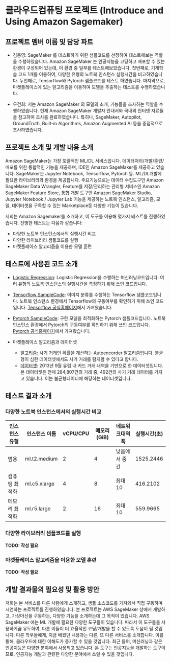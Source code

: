 # 클라우드컴퓨팅 프로젝트 (Introduce and Using Amazon Sagemaker)

## 프로젝트 멤버 이름 및 담당 파트
- 김동영: SageMaker 를 테스트하기 위한 샘플코드를 선정하여 테스트해보는 역할을 수행하였습니다. Amazon
SageMaker 는 인공지능을 코딩하고 배포할 수 있는 환경이 구성되어 있는데, 이 환경 중 일부를 테스트해보았습니다. 
첫번째로, 기계학습 코드 1개를 이용하여, 다양한 유형의 노트북 인스턴스 실행시간을 비고하였습니다.
두번째로, Tensorflow와 Pytorch 샘플코드를 테스트 하였습니다. 
마지막으로, 마켓플레이스에 있는 알고리즘을 이용하여 모델을 추출하는 테스트를 수행하였습니다.

- 우건희: 저는 Amazon SageMaker 의 모델의 소개, 기능들을 조사하는 역할을 수행하였습니다. 
현재 Amazon SageMaker 개발자 안내서와 국내외 인터넷 자료들을 참고하여 조사를 완료하였습니다. 
특히나, SageMaker, Autopilot, GroundTruth, Built-in Algorithms, Amazon Augmented AI 등을 중점적으로 조사하였습니다. 

## 프로젝트 소개 및 개발 내용 소개

Amazon SageMaker는 가장 포괄적인 ML/DL 서비스입니다. 데이터처리/개발/훈련/배포를 위한 통합적인 기능을 제공하며, IDE인 Amazon SageMaker를 제공하고 있습니다. SageMaker는 Jupyter Notebook, Tensorflow, Pytorch 등. ML/DL개발에 필요한 라이브러리와 환경을 제공합니다. 주요기능으로는 데이터 수집도구인 Amazon SageMaker Data Wrangler, Feature를 저장/관리하는 관리형 서비스인 Amazon SageMaker Feature Store, 통합 개발 도구인 Amazon SageMaker Studio, Jupyter Notebook / Jupyter Lab 기능을 제공하는 노트북 인스턴스, 알고리즘, 모델, 데이터셋을 구독할 수 있는 Marketplace등 다양한 기능이 있습니다.

저희는 Amazon Sagemaker를 소개하고, 이 도구를 이용해 몇가지 테스트를 진행하였습니다.
진행한 테스트는 다음과 같습니다:
- 다양한 노트북 인스턴스에서의 실행시간 비교
- 다양한 라이브러리 샘플코드를 실행
- 마켓플레이스 알고리즘을 이용한 모델 훈련

## 테스트에 사용된 코드 소개

- [Logistic Regression](https://github.com/op2gs2/CloudComputing_Project/blob/main/Logistic%20Regression_Sample.ipynb): Logistic Regression을 수행하는 머신러닝코드입니다. 여러 유형의 노트북 인스턴스의 실행시간을 측정하기 위해 쓰인 코드입니다.

- [Tensorflow SampleCode](https://github.com/op2gs2/CloudComputing_Project/blob/main/classification_Tensorflow_sample.ipynb): 이미지 분류를 수행하는 Tensorflow 샘플코드입니다. 노트북 인스턴스 환경에서 Tensorflow의 구동여부를 확인하기 위해 쓰인 코드입니다. [Tensorflow 공식홈페이지](https://www.tensorflow.org/tutorials/keras/classification?hl=ko)에서 가져왔습니다.

- [Pytorch SampleCode](https://github.com/op2gs2/CloudComputing_Project/blob/main/optimization_tutorial_Pytorch_sample.ipynb): 구한 모델을 최적화하는 Pytorch 샘플코드입니다. 노트북 인스턴스 환경에서 Pytorch의 구동여부를 확인하기 위해 쓰인 코드입니다. [Pytorch 공식홈페이지](https://tutorials.pytorch.kr/beginner/basics/optimization_tutorial.html)에서 가져왔습니다.

- 마켓플레이스 알고리즘과 데이터셋
  - [알고리즘](https://aws.amazon.com/marketplace/pp/prodview-vcfitb65ln2ro?sr=0-1&ref_=beagle&applicationId=AWS-Marketplace-Console): 사기 거래인 확률을 계산하는 Autoencorder 알고리즘입니다. 불균형이 심한 데이터셋에서도 사기 거래를 탐지할 수 있다고 합니다.
  - [데이터셋](https://www.kaggle.com/mlg-ulb/creditcardfraud): 2013년 9월 유럽 내 카드 거래 내역을 기반으로 한 데이터셋입니다. 본 데이터셋은 전체 284,807건의 거래 중, 492건의 사기 거래 데이터를 가지고 있습니다. 이는 불균형데이터에 해당하는 데이터셋입니다.

## 테스트 결과 소개

### 다양한 노트북 인스턴스에서의 실행시간 비교

|인스턴스 유형|인스턴스 이름|vCPU/CPU|메모리(GiB)|네트워크대역폭|실행시간(초)|
|---|---|---|---|----|---|
|범용|ml.t2.medium|2|4|낮음에서 중간|1525.2446|
|컴퓨팅 최적화|ml.c5.xlarge|4|8|최대 10|416.2102|
|메모리 최적화|ml.r5.large|2|16|최대 10|559.9665|

### 다양한 라이브러리 샘플코드를 실행

<b> TODO: 작성 필요 </b>

### 마켓플레이스 알고리즘을 이용한 모델 훈련

<b> TODO: 작성 필요 </b>

## 개발 결과물의 필요성 및 활용 방안

저희는 본 서비스를 다른 사람에게 소개하고, 샘플 소스코드를 가져와서 직접 구동하며 시연하는
프로젝트를 진행하였습니다. 본 프로젝트는 AWS SageMaker 상에서 개발하고, 가상머신을
구동하는, 다양한 기능을 소개하는데 그 목적이 있습니다. AWS SageMaker 에는 ML 개발에 필요한
다양한 도구들이 있습니다. 따라서 이 도구들을 사용하게끔 유도하여, 다른 이들이 더 효율적인
코딩/개발을 할 수 있도록 도움이 될 것입니다. 다른 학우들에게, 지금 배웠던 내용과는 다른, 또 다른
서비스를 소개합니다. 이를 통해, 클라우드에 대한 이해도가 증가할 수 있을 것입니다.
최근 들어, 머신러닝과 같은 인공지능은 다양한 분야에서 사용되고 있습니다. 본 도구는 인공지능을
개발하는 도구이므로, 인공지능 개발과 관련한 다양한 분야에서 쓰일 수 있을 것입니다. 
